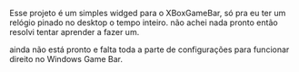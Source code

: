 Esse projeto é um simples widged para o XBoxGameBar, só pra eu ter um relógio pinado no desktop o tempo inteiro. não achei nada pronto então resolvi tentar aprender a fazer um.


ainda não está pronto e falta toda a parte de configurações para funcionar direito no Windows Game Bar.